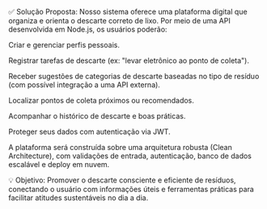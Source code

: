 ✅ Solução Proposta:
Nosso sistema oferece uma plataforma digital que organiza e orienta o descarte correto de lixo. Por meio de uma API desenvolvida em Node.js, os usuários poderão:

Criar e gerenciar perfis pessoais.

Registrar tarefas de descarte (ex: "levar eletrônico ao ponto de coleta").

Receber sugestões de categorias de descarte baseadas no tipo de resíduo (com possível integração a uma API externa).

Localizar pontos de coleta próximos ou recomendados.

Acompanhar o histórico de descarte e boas práticas.

Proteger seus dados com autenticação via JWT.

A plataforma será construída sobre uma arquitetura robusta (Clean Architecture), com validações de entrada, autenticação, banco de dados escalável e deploy em nuvem.

💡 Objetivo:
Promover o descarte consciente e eficiente de resíduos, conectando o usuário com informações úteis e ferramentas práticas para facilitar atitudes sustentáveis no dia a dia.